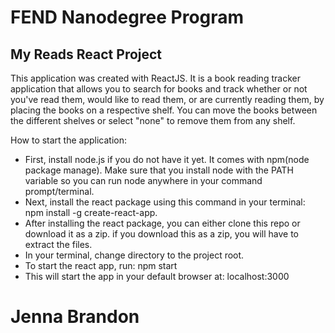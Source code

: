 # FEND Nanodegree Program
## My Reads React Project

This application was created with ReactJS. It is a book reading tracker application that allows you to search for books and track whether or not you've read them, would like to read them, or are currently reading them, by placing the books on a respective shelf. You can move the books between the different shelves or select "none" to remove them from any shelf. 

How to start the application:

* First, install node.js if you do not have it yet. It comes with npm(node package manage).
Make sure that you install node with the PATH variable so you can run node anywhere in your command prompt/terminal.
* Next, install the react package using this command in your terminal: npm install -g create-react-app.
* After installing the react package, you can either clone this repo or download it as a zip. if you download this as a zip, you will have to extract the files.
* In your terminal, change directory to the project root.
* To start the react app, run: npm start
* This will start the app in your default browser at: localhost:3000

# Jenna Brandon
